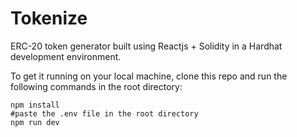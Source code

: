 # Tokenize

ERC-20 token generator built using Reactjs + Solidity in a Hardhat development environment.

To get it running on your local machine, clone this repo and run the following commands in the root directory:

```shell
npm install
#paste the .env file in the root directory
npm run dev
```
